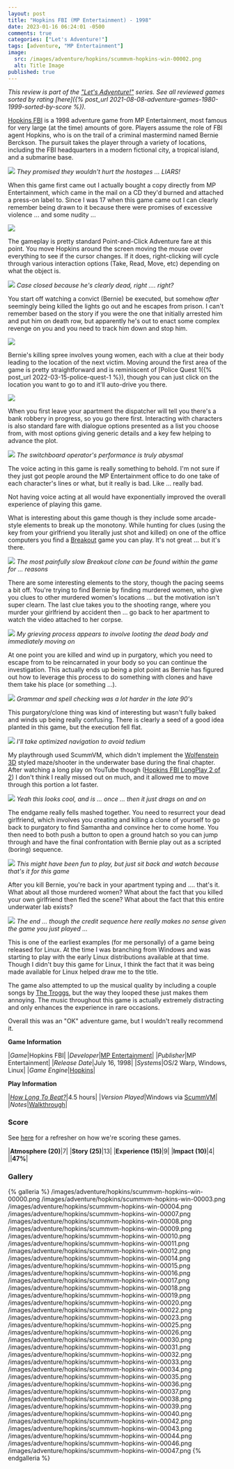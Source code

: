 ```yaml
---
layout: post
title: "Hopkins FBI (MP Entertainment) - 1998"
date: 2023-01-16 06:24:01 -0500
comments: true
categories: ["Let's Adventure!"]
tags: [adventure, "MP Entertainment"]
image:
  src: /images/adventure/hopkins/scummvm-hopkins-win-00002.png
  alt: Title Image
published: true
---
```

_This review is part of the ["Let's Adventure!"](https://www.alexbevi.com/categories/let-s-adventure/) series. See all reviewed games sorted by rating [here]({% post_url 2021-08-08-adventure-games-1980-1999-sorted-by-score %})._

[Hopkins FBI](https://en.wikipedia.org/wiki/Hopkins_FBI) is a 1998 adventure game from MP Entertainment, most famous for very large (at the time) amounts of gore. Players assume the role of FBI agent Hopkins, who is on the trail of a criminal mastermind named Bernie Berckson. The pursuit takes the player through a variety of locations, including the FBI headquarters in a modern fictional city, a tropical island, and a submarine base.

![](/images/adventure/hopkins/scummvm-hopkins-win-00005.png)
_They promised they wouldn't hurt the hostages ... LIARS!_

When this game first came out I actually bought a copy directly from MP Entertainment, which came in the mail on a CD they'd burned and attached a press-on label to. Since I was 17 when this game came out I can clearly remember being drawn to it because there were promises of excessive violence ... and some nudity ...

![](/images/adventure/hopkins/scummvm-hopkins-win-00021.png)

The gameplay is pretty standard Point-and-Click Adventure fare at this point. You move Hopkins around the screen moving the mouse over everything to see if the cursor changes. If it does, right-clicking will cycle through various interaction options (Take, Read, Move, etc) depending on what the object is.

![](/images/adventure/hopkins/scummvm-hopkins-win-00001.png)
_Case closed because he's clearly dead, right .... right?_

You start off watching a convict (Bernie) be executed, but somehow _after_ seemingly being killed the lights go out and he escapes from prison. I can't remember based on the story if you were the one that initially arrested him and put him on death row, but apparently he's out to enact some complex revenge on you and you need to track him down and stop him.

![](/images/adventure/hopkins/scummvm-hopkins-win-00024.png)

Bernie's killing spree involves young women, each with a clue at their body leading to the location of the next victim. Moving around the first area of the game is pretty straightforward and is reminiscent of [Police Quest 1({% post_url 2022-03-15-police-quest-1 %}), though you can just click on the location you want to go to and it'll auto-drive you there.

![](/images/adventure/hopkins/scummvm-hopkins-win-00006.png)

When you first leave your apartment the dispatcher will tell you there's a bank robbery in progress, so you go there first. Interacting with characters is also standard fare with dialogue options presented as a list you choose from, with most options giving generic details and a key few helping to advance the plot.

![](/images/adventure/hopkins/scummvm-hopkins-win-00013.png)
_The switchboard operator's performance is truly abysmal_

The voice acting in this game is really something to behold. I'm not sure if they just got people around the MP Entertainment office to do one take of each character's lines or what, but it really is bad. Like ... really bad.

Not having voice acting at all would have exponentially improved the overall experience of playing this game.

What is interesting about this game though is they include some arcade-style elements to break up the monotony. While hunting for clues (using the key from your girlfriend you literally just shot and killed) on one of the office computers you find a  [Breakout](https://en.wikipedia.org/wiki/Breakout_(video_game))  game you can play. It's not great ... but it's there.

![](/images/adventure/hopkins/scummvm-hopkins-win-00029.png)
_The most painfully slow Breakout clone can be found within the game for ... reasons_

There are some interesting elements to the story, though the pacing seems a bit off. You're trying to find Bernie by finding murdered women, who give you clues to other murdered women's locations ... but the motivation isn't super clearn. The last clue takes you to the shooting range, where you murder your girlfriend by accident then ... go back to her apartment to watch the video attached to her corpse.

![](/images/adventure/hopkins/scummvm-hopkins-win-00027.png)
_My grieving process appears to involve looting the dead body and immediately moving on_

At one point you are killed and wind up in purgatory, which you need to escape from to be reincarnated in your body so you can continue the investigation. This actually ends up being a plot point as Bernie has figured out how to leverage this process to do something with clones and have them take his place (or something ...).

![](/images/adventure/hopkins/scummvm-hopkins-win-00028.png)
_Grammar and spell checking was a lot harder in the late 90's_

This purgatory/clone thing was kind of interesting but wasn't fully baked and winds up being really confusing. There is clearly a seed of a good idea planted in this game, but the execution fell flat.

![](/images/adventure/hopkins/scummvm-hopkins-win-00041.png)
_I'll take optimized navigation to avoid tedium_

My playthrough used ScummVM, which didn't implement the [Wolfenstein 3D]() styled maze/shooter in the underwater base during the final chapter. After watching a long play on YouTube though ([Hopkins FBI LongPlay 2 of 2](https://www.youtube.com/watch?v=2UCTwEqUy-Q)) I don't think I really missed out on much, and it allowed me to move through this portion a lot faster.

![](/images/adventure/hopkins/hopkins-wolf3d.png)
_Yeah this looks cool, and is ... once ... then it just drags on and on_

The endgame really fells mashed together. You need to resurrect your dead girlfriend, which involves you creating and killing a clone of yourself to go back to purgatory to find Samantha and convince her to come home. You then need to both push a button to open a ground hatch so you can jump through and have the final confrontation with Bernie play out as a scripted (boring) sequence.

![](/images/adventure/hopkins/scummvm-hopkins-win-00045.png)
_This might have been fun to play, but just sit back and watch because that's it for this game_

After you kill Bernie, you're back in your apartment typing and .... that's it. What about all those murdered women? What about the fact that you killed your own girlfriend then fled the scene? What about the fact that this entire underwater lab exists?

![](/images/adventure/hopkins/scummvm-hopkins-win-00048.png)
_The end ... though the credit sequence here really makes no sense given the game you just played ..._

This is one of the earliest examples (for me personally) of a game being released for Linux. At the time I was branching from Windows and was starting to play with the early Linux distributions available at that time. Though I didn't buy this game for Linux, I think the fact that it was being made available for Linux helped draw me to the title.

The game also attempted to up the musical quality by including a couple songs by [The Troggs](https://en.wikipedia.org/wiki/The_Troggs), but the way they looped these just makes them annoying. The music throughout this game is actually extremely distracting and only enhances the experience in rare occasions.

Overall this was an "OK" adventure game, but I wouldn't really recommend it.

**Game Information**

|*Game*|Hopkins FBI|
|*Developer*|[MP Entertainment](https://en.wikipedia.org/w/index.php?title=MP_Entertainment&action=edit&redlink=1)|
|*Publisher*|MP Entertainment|
|*Release Date*|July 16, 1998|
|*Systems*|OS/2 Warp, Windows, Linux|
|*Game Engine*|[Hopkins](https://wiki.scummvm.org/index.php?title=Hopkins)|

**Play Information**

|*[How Long To Beat?](https://howlongtobeat.com/game/4502)*|4.5 hours|
|*Version Played*|Windows via [ScummVM](https://www.scummvm.org/)|
|*Notes*|[Walkthrough](https://www.walkthroughking.com/text/hopkinsfbi.aspx)|

### Score

See [here](https://www.alexbevi.com/blog/2021/07/28/adventure-games-1980-1999/#scoring) for a refresher on how we're scoring these games.

|**Atmosphere (20)**|7|
|**Story (25)**|13|
|**Experience (15)**|9|
|**Impact (10)**|4|
||**47%**|

### Gallery

{% galleria %}
/images/adventure/hopkins/scummvm-hopkins-win-00000.png
/images/adventure/hopkins/scummvm-hopkins-win-00003.png
/images/adventure/hopkins/scummvm-hopkins-win-00004.png
/images/adventure/hopkins/scummvm-hopkins-win-00007.png
/images/adventure/hopkins/scummvm-hopkins-win-00008.png
/images/adventure/hopkins/scummvm-hopkins-win-00009.png
/images/adventure/hopkins/scummvm-hopkins-win-00010.png
/images/adventure/hopkins/scummvm-hopkins-win-00011.png
/images/adventure/hopkins/scummvm-hopkins-win-00012.png
/images/adventure/hopkins/scummvm-hopkins-win-00014.png
/images/adventure/hopkins/scummvm-hopkins-win-00015.png
/images/adventure/hopkins/scummvm-hopkins-win-00016.png
/images/adventure/hopkins/scummvm-hopkins-win-00017.png
/images/adventure/hopkins/scummvm-hopkins-win-00018.png
/images/adventure/hopkins/scummvm-hopkins-win-00019.png
/images/adventure/hopkins/scummvm-hopkins-win-00020.png
/images/adventure/hopkins/scummvm-hopkins-win-00022.png
/images/adventure/hopkins/scummvm-hopkins-win-00023.png
/images/adventure/hopkins/scummvm-hopkins-win-00025.png
/images/adventure/hopkins/scummvm-hopkins-win-00026.png
/images/adventure/hopkins/scummvm-hopkins-win-00030.png
/images/adventure/hopkins/scummvm-hopkins-win-00031.png
/images/adventure/hopkins/scummvm-hopkins-win-00032.png
/images/adventure/hopkins/scummvm-hopkins-win-00033.png
/images/adventure/hopkins/scummvm-hopkins-win-00034.png
/images/adventure/hopkins/scummvm-hopkins-win-00035.png
/images/adventure/hopkins/scummvm-hopkins-win-00036.png
/images/adventure/hopkins/scummvm-hopkins-win-00037.png
/images/adventure/hopkins/scummvm-hopkins-win-00038.png
/images/adventure/hopkins/scummvm-hopkins-win-00039.png
/images/adventure/hopkins/scummvm-hopkins-win-00040.png
/images/adventure/hopkins/scummvm-hopkins-win-00042.png
/images/adventure/hopkins/scummvm-hopkins-win-00043.png
/images/adventure/hopkins/scummvm-hopkins-win-00044.png
/images/adventure/hopkins/scummvm-hopkins-win-00046.png
/images/adventure/hopkins/scummvm-hopkins-win-00047.png
{% endgalleria %}
